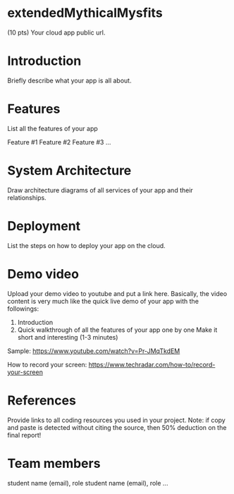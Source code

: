 # extendedMythicalMysfits
(10 pts) Your cloud app public url.

# Introduction
Briefly describe what your app is all about.

# Features
List all the features of your app

Feature #1
Feature #2
Feature #3
...
# System Architecture
Draw architecture diagrams of all services of your app and their relationships.

# Deployment
List the steps on how to deploy your app on the cloud.

# Demo video
Upload your demo video to youtube and put a link here. Basically, the video content is very much like the quick live demo of your app with the followings:

  1. Introduction
  2. Quick walkthrough of all the features of your app one by one
Make it short and interesting (1-3 minutes)

Sample: https://www.youtube.com/watch?v=Pr-JMqTkdEM

How to record your screen: https://www.techradar.com/how-to/record-your-screen

# References
Provide links to all coding resources you used in your project. Note: if copy and paste is detected without citing the source, then 50% deduction on the final report!

# Team members
student name (email), role
student name (email), role
...
